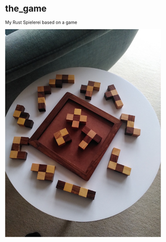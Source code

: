 # the_game
My Rust Spielerei based on a game

![Started](https://github.com/mrjau/the_game/blob/main/Start.jpeg)
